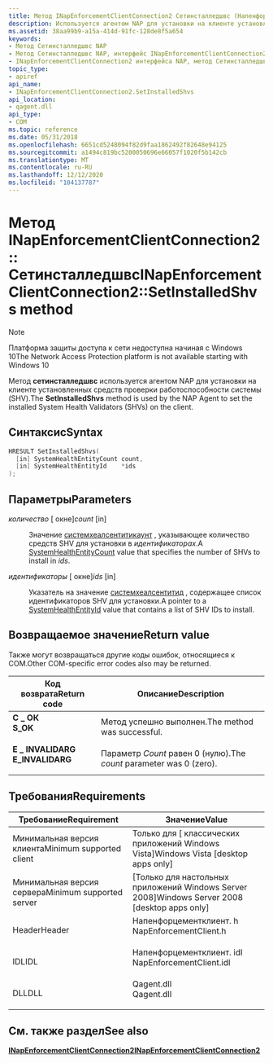```yaml
---
title: Метод INapEnforcementClientConnection2 Сетинсталледшвс (Напенфорцементклиент. h)
description: Используется агентом NAP для установки на клиенте установленных средств проверки работоспособности системы (SHV).
ms.assetid: 38aa99b9-a15a-414d-91fc-128de8f5a654
keywords:
- Метод Сетинсталледшвс NAP
- Метод Сетинсталледшвс NAP, интерфейс INapEnforcementClientConnection2
- INapEnforcementClientConnection2 интерфейса NAP, метод Сетинсталледшвс
topic_type:
- apiref
api_name:
- INapEnforcementClientConnection2.SetInstalledShvs
api_location:
- qagent.dll
api_type:
- COM
ms.topic: reference
ms.date: 05/31/2018
ms.openlocfilehash: 6651cd5248094f82d9faa1862492f82648e94125
ms.sourcegitcommit: a1494c819bc5200050696e66057f1020f5b142cb
ms.translationtype: MT
ms.contentlocale: ru-RU
ms.lasthandoff: 12/12/2020
ms.locfileid: "104137787"
---
```

# <a name="inapenforcementclientconnection2setinstalledshvs-method"></a><span data-ttu-id="9d317-106">Метод INapEnforcementClientConnection2:: Сетинсталледшвс</span><span class="sxs-lookup"><span data-stu-id="9d317-106">INapEnforcementClientConnection2::SetInstalledShvs method</span></span>

> [!Note]  
> <span data-ttu-id="9d317-107">Платформа защиты доступа к сети недоступна начиная с Windows 10</span><span class="sxs-lookup"><span data-stu-id="9d317-107">The Network Access Protection platform is not available starting with Windows 10</span></span>

 

<span data-ttu-id="9d317-108">Метод **сетинсталледшвс** используется агентом NAP для установки на клиенте установленных средств проверки работоспособности системы (SHV).</span><span class="sxs-lookup"><span data-stu-id="9d317-108">The **SetInstalledShvs** method is used by the NAP Agent to set the installed System Health Validators (SHVs) on the client.</span></span>

## <a name="syntax"></a><span data-ttu-id="9d317-109">Синтаксис</span><span class="sxs-lookup"><span data-stu-id="9d317-109">Syntax</span></span>


```C++
HRESULT SetInstalledShvs(
  [in] SystemHealthEntityCount count,
  [in] SystemHealthEntityId    *ids
);
```



## <a name="parameters"></a><span data-ttu-id="9d317-110">Параметры</span><span class="sxs-lookup"><span data-stu-id="9d317-110">Parameters</span></span>

<dl> <dt>

<span data-ttu-id="9d317-111">*количество* \[ окне\]</span><span class="sxs-lookup"><span data-stu-id="9d317-111">*count* \[in\]</span></span>
</dt> <dd>

<span data-ttu-id="9d317-112">Значение [системхеалсентитикаунт](nap-datatypes.md) , указывающее количество средств SHV для установки в *идентификаторах*.</span><span class="sxs-lookup"><span data-stu-id="9d317-112">A [SystemHealthEntityCount](nap-datatypes.md) value that specifies the number of SHVs to install in *ids*.</span></span>

</dd> <dt>

<span data-ttu-id="9d317-113">*идентификаторы* \[ окне\]</span><span class="sxs-lookup"><span data-stu-id="9d317-113">*ids* \[in\]</span></span>
</dt> <dd>

<span data-ttu-id="9d317-114">Указатель на значение [системхеалсентитид](nap-datatypes.md) , содержащее список идентификаторов SHV для установки.</span><span class="sxs-lookup"><span data-stu-id="9d317-114">A pointer to a [SystemHealthEntityId](nap-datatypes.md) value that contains a list of SHV IDs to install.</span></span>

</dd> </dl>

## <a name="return-value"></a><span data-ttu-id="9d317-115">Возвращаемое значение</span><span class="sxs-lookup"><span data-stu-id="9d317-115">Return value</span></span>

<span data-ttu-id="9d317-116">Также могут возвращаться другие коды ошибок, относящиеся к COM.</span><span class="sxs-lookup"><span data-stu-id="9d317-116">Other COM-specific error codes also may be returned.</span></span>



| <span data-ttu-id="9d317-117">Код возврата</span><span class="sxs-lookup"><span data-stu-id="9d317-117">Return code</span></span>                                                                                  | <span data-ttu-id="9d317-118">Описание</span><span class="sxs-lookup"><span data-stu-id="9d317-118">Description</span></span>                                    |
|----------------------------------------------------------------------------------------------|------------------------------------------------|
| <dl> <span data-ttu-id="9d317-119"><dt>**С \_ ОК**</dt></span><span class="sxs-lookup"><span data-stu-id="9d317-119"><dt>**S\_OK** </dt></span></span> </dl>        | <span data-ttu-id="9d317-120">Метод успешно выполнен.</span><span class="sxs-lookup"><span data-stu-id="9d317-120">The method was successful.</span></span><br/>          |
| <dl> <span data-ttu-id="9d317-121"><dt>**E \_ INVALIDARG**</dt></span><span class="sxs-lookup"><span data-stu-id="9d317-121"><dt>**E\_INVALIDARG**</dt></span></span> </dl> | <span data-ttu-id="9d317-122">Параметр *Count* равен 0 (нулю).</span><span class="sxs-lookup"><span data-stu-id="9d317-122">The *count* parameter was 0 (zero).</span></span><br/> |



 

## <a name="requirements"></a><span data-ttu-id="9d317-123">Требования</span><span class="sxs-lookup"><span data-stu-id="9d317-123">Requirements</span></span>



| <span data-ttu-id="9d317-124">Требование</span><span class="sxs-lookup"><span data-stu-id="9d317-124">Requirement</span></span> | <span data-ttu-id="9d317-125">Значение</span><span class="sxs-lookup"><span data-stu-id="9d317-125">Value</span></span> |
|-------------------------------------|-----------------------------------------------------------------------------------------------------|
| <span data-ttu-id="9d317-126">Минимальная версия клиента</span><span class="sxs-lookup"><span data-stu-id="9d317-126">Minimum supported client</span></span><br/> | <span data-ttu-id="9d317-127">Только для \[ классических приложений Windows Vista\]</span><span class="sxs-lookup"><span data-stu-id="9d317-127">Windows Vista \[desktop apps only\]</span></span><br/>                                                      |
| <span data-ttu-id="9d317-128">Минимальная версия сервера</span><span class="sxs-lookup"><span data-stu-id="9d317-128">Minimum supported server</span></span><br/> | <span data-ttu-id="9d317-129">\[Только для настольных приложений Windows Server 2008\]</span><span class="sxs-lookup"><span data-stu-id="9d317-129">Windows Server 2008 \[desktop apps only\]</span></span><br/>                                                |
| <span data-ttu-id="9d317-130">Header</span><span class="sxs-lookup"><span data-stu-id="9d317-130">Header</span></span><br/>                   | <dl> <span data-ttu-id="9d317-131"><dt>Напенфорцементклиент. h</dt></span><span class="sxs-lookup"><span data-stu-id="9d317-131"><dt>NapEnforcementClient.h</dt></span></span> </dl>   |
| <span data-ttu-id="9d317-132">IDL</span><span class="sxs-lookup"><span data-stu-id="9d317-132">IDL</span></span><br/>                      | <dl> <span data-ttu-id="9d317-133"><dt>Напенфорцементклиент. idl</dt></span><span class="sxs-lookup"><span data-stu-id="9d317-133"><dt>NapEnforcementClient.idl</dt></span></span> </dl> |
| <span data-ttu-id="9d317-134">DLL</span><span class="sxs-lookup"><span data-stu-id="9d317-134">DLL</span></span><br/>                      | <dl> <span data-ttu-id="9d317-135"><dt>Qagent.dll</dt></span><span class="sxs-lookup"><span data-stu-id="9d317-135"><dt>Qagent.dll</dt></span></span> </dl>               |



## <a name="see-also"></a><span data-ttu-id="9d317-136">См. также раздел</span><span class="sxs-lookup"><span data-stu-id="9d317-136">See also</span></span>

<dl> <dt>

[<span data-ttu-id="9d317-137">**INapEnforcementClientConnection2**</span><span class="sxs-lookup"><span data-stu-id="9d317-137">**INapEnforcementClientConnection2**</span></span>](inapenforcementclientconnection2.md)
</dt> </dl>

 

 





